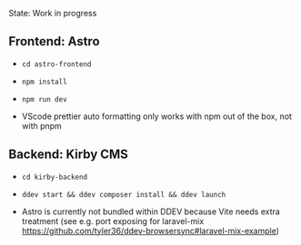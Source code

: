 State: Work in progress

## Frontend: Astro

- `cd astro-frontend`
- `npm install`
- `npm run dev`

- VScode prettier auto formatting only works with npm out of the box, not with pnpm

## Backend: Kirby CMS

- `cd kirby-backend`
- `ddev start && ddev composer install && ddev launch`

- Astro is currently not bundled within DDEV because Vite needs extra treatment (see e.g. port exposing for laravel-mix https://github.com/tyler36/ddev-browsersync#laravel-mix-example)